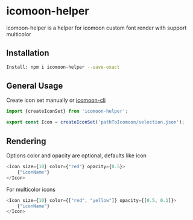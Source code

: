 # icomoon-helper
icomoon-helper is a helper for icomoon custom font render with support multicolor

## Installation
```sh
Install: npm i icomoon-helper --save-exact
```

## General Usage
Create icon set manually or [icomoon-cli](https://github.com/axinvd/icomoon-cli.git)

```js
import {createIconSet} from 'icomoon-helper';

export const Icon = createIconSet('pathToIcomoon/selection.json');
```

## Rendering

Options color and opacity are optional, defaults like icon
```js
<Icon size={10} color={"red"} opacity={0.5}>
    {"iconName"}
</Icon>
```

For multicolor icons
```js
<Icon size={10} color={["red", "yellow"]} opacity={[0.5, 0.1]}>
    {"iconName"}
</Icon>
```